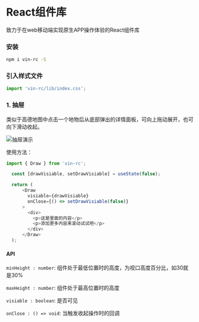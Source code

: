 # React组件库

致力于在web移动端实现原生APP操作体验的React组件库

### 安装
``` bash
npm i vin-rc -S
```

### 引入样式文件
``` js
import 'vin-rc/lib/index.css';
```

### 1. 抽屉
类似于高德地图中点击一个地物后从底部弹出的详情面板，可向上拖动展开，也可向下滑动收起。

![抽屉演示](https://github.com/Vince-9/vin-rc/docs/imgs/draw.gif)

使用方法：
``` js
import { Draw } from 'vin-rc';

  const [drawVisiable, setDrawVisiable] = useState(false);

  return (
      <Draw
        visiable={drawVisiable}
        onClose={() => setDrawVisiable(false)}
      >
        <div>
          <p>这是里面的内容</p>
          <p>添加更多内容来滚动试试吧</p>
        </div>
      </Draw>
  );
```

#### API
`minHeight : number`: 组件处于最低位置时的高度，为视口高度百分比，如30就是30%

`maxHeight : number`: 组件处于最高位置时的高度

`visiable : boolean`: 是否可见

`onClose : () => void`: 当触发收起操作时的回调